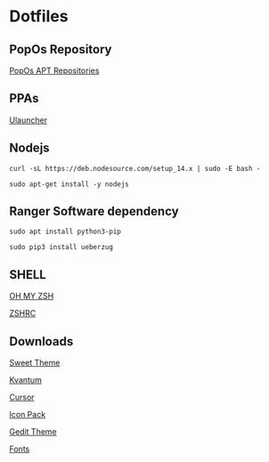 
# Dotfiles 
## PopOs Repository
[PopOs APT Repositories](https://apt.pop-os.org/)
 
## PPAs
[Ulauncher](https://ulauncher.io/)


## Nodejs
```curl -sL https://deb.nodesource.com/setup_14.x | sudo -E bash -```

```sudo apt-get install -y nodejs```

## Ranger Software dependency
```sudo apt install python3-pip```

```sudo pip3 install ueberzug```


## SHELL
[OH MY ZSH](https://ohmyz.sh/)

[ZSHRC](https://gist.github.com/micaelviana)

## Downloads
[Sweet Theme](https://www.gnome-look.org/p/1253385/)

[Kvantum](https://store.kde.org/p/1294013/)

[Cursor](https://www.gnome-look.org/p/1393084/)

[Icon Pack](https://www.gnome-look.org/s/Gnome/p/1279924)

[Gedit Theme](https://github.com/isdampe/gedit-gtk-one-dark-style-scheme)

[Fonts](https://github.com/ryanoasis/nerd-fonts/releases/)
